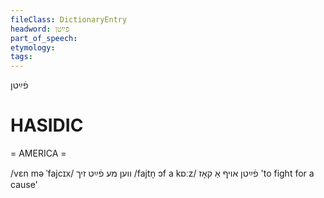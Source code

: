 ```yaml
---
fileClass: DictionaryEntry
headword: פֿײַטן
part_of_speech: 
etymology: 
tags: 
---
```

פֿײַטן

HASIDIC
=======
= AMERICA = 

/vɛn mə ˈfajcɪx/ ווען מע פֿײַט זיך
/fajtn̩ ɔf a kɒːz/ פֿײַטן אויף אַ קאָז 'to fight for a cause'